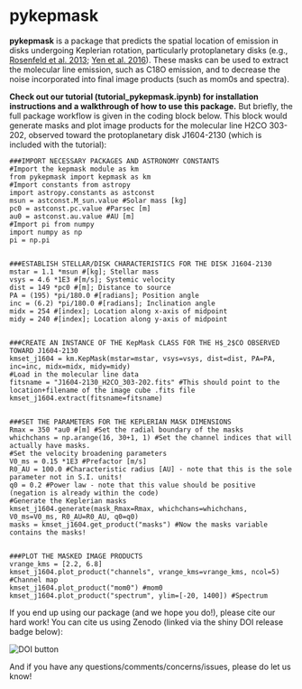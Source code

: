 # pykepmask
**pykepmask** is a package that predicts the spatial location of emission in disks undergoing Keplerian rotation, particularly protoplanetary disks (e.g., [Rosenfeld et al. 2013](https://ui.adsabs.harvard.edu/abs/2013ApJ...774...16R/abstract); [Yen et al. 2016](https://ui.adsabs.harvard.edu/abs/2016ApJ...832..204Y/abstract)).  These masks can be used to extract the molecular line emission, such as C18O emission, and to decrease the noise incorporated into final image products (such as mom0s and spectra).  

**Check out our tutorial (tutorial_pykepmask.ipynb) for installation instructions and a walkthrough of how to use this package.**  But briefly, the full package workflow is given in the coding block below.  This block would generate masks and plot image products for the molecular line H2CO 303-202, observed toward the protoplanetary disk J1604-2130 (which is included with the tutorial):

```
###IMPORT NECESSARY PACKAGES AND ASTRONOMY CONSTANTS
#Import the kepmask module as km
from pykepmask import kepmask as km
#Import constants from astropy
import astropy.constants as astconst
msun = astconst.M_sun.value #Solar mass [kg]
pc0 = astconst.pc.value #Parsec [m]
au0 = astconst.au.value #AU [m]
#Import pi from numpy
import numpy as np
pi = np.pi


###ESTABLISH STELLAR/DISK CHARACTERISTICS FOR THE DISK J1604-2130
mstar = 1.1 *msun #[kg]; Stellar mass
vsys = 4.6 *1E3 #[m/s]; Systemic velocity
dist = 149 *pc0 #[m]; Distance to source
PA = (195) *pi/180.0 #[radians]; Position angle
inc = (6.2) *pi/180.0 #[radians]; Inclination angle
midx = 254 #[index]; Location along x-axis of midpoint
midy = 240 #[index]; Location along y-axis of midpoint


###CREATE AN INSTANCE OF THE KepMask CLASS FOR THE H$_2$CO OBSERVED TOWARD J1604-2130
kmset_j1604 = km.KepMask(mstar=mstar, vsys=vsys, dist=dist, PA=PA, inc=inc, midx=midx, midy=midy)
#Load in the molecular line data
fitsname = "J1604-2130_H2CO_303-202.fits" #This should point to the location+filename of the image cube .fits file
kmset_j1604.extract(fitsname=fitsname)


###SET THE PARAMETERS FOR THE KEPLERIAN MASK DIMENSIONS
Rmax = 350 *au0 #[m] #Set the radial boundary of the masks
whichchans = np.arange(16, 30+1, 1) #Set the channel indices that will actually have masks.
#Set the velocity broadening parameters
V0_ms = 0.15 *1E3 #Prefactor [m/s]
R0_AU = 100.0 #Characteristic radius [AU] - note that this is the sole parameter not in S.I. units!
q0 = 0.2 #Power law - note that this value should be positive (negation is already within the code)
#Generate the Keplerian masks
kmset_j1604.generate(mask_Rmax=Rmax, whichchans=whichchans, V0_ms=V0_ms, R0_AU=R0_AU, q0=q0)
masks = kmset_j1604.get_product("masks") #Now the masks variable contains the masks!


###PLOT THE MASKED IMAGE PRODUCTS
vrange_kms = [2.2, 6.8]
kmset_j1604.plot_product("channels", vrange_kms=vrange_kms, ncol=5) #Channel map
kmset_j1604.plot_product("mom0") #mom0
kmset_j1604.plot_product("spectrum", ylim=[-20, 1400]) #Spectrum
```

If you end up using our package (and we hope you do!), please cite our hard work!  You can cite us using Zenodo (linked via the shiny DOI release badge below):

![DOI button](https://zenodo.org/badge/176531775.svg)

And if you have any questions/comments/concerns/issues, please do let us know!

